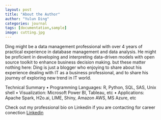 ```yaml
---
layout: post
title: "About the Author"
author: "Yulun Ding"
categories: journal
tags: [documentation,sample]
image: cutting.jpg
---
```


Ding might be a data management professional with over 4 years of practical experience in database management and data analysis. He might be proficient in developing and interpreting data-driven models with open source toolkit to enhance business decision making. but these matter nothing here: Ding is just a blogger who enjoying to share about his experience dealing with IT as a business professional, and to share his journey of exploring new trend in IT world. 


Technical Summary
•	Programming Languages: R, Python, SQL, SAS, Unix shell
•	Visualization: Microsoft Power BI, Tableau, etc
• Applications: Apache Spark, H2o.ai, LIME, Shiny, Amazon AWS, MS Azure, etc 

Check out my professional bio on Linkedin if you are contacting for career conection [Linkedin](https://www.linkedin.com/in/yulun-ding-ambassador/)

